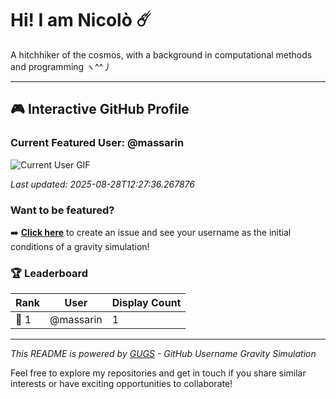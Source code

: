 # Hi! I am Nicolò ☄️

A hitchhiker of the cosmos, with a background in computational methods and programming ヽ^^丿

---

<!-- GUGS_START -->

## 🎮 Interactive GitHub Profile

### Current Featured User: @massarin

![Current User GIF](assets/current_user.gif)

*Last updated: 2025-08-28T12:27:36.267876*

### Want to be featured?

➡️ **[Click here](https://github.com/massarin/massarin/issues/new?title=Feature%20me!&body=I%20want%20to%20be%20featured%20on%20your%20profile!)**
 to create an issue and see your username as the initial conditions of a gravity simulation!


### 🏆 Leaderboard

| Rank | User | Display Count |
|------|------|---------------|
| 🥇 1 | @massarin | 1 |


---

*This README is powered by [GUGS](https://github.com/massarin/gugs) - GitHub Username Gravity Simulation*

<!-- GUGS_END -->

Feel free to explore my repositories and get in touch if you share similar interests or have exciting opportunities to collaborate!